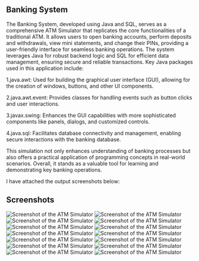 ## Banking System

The Banking System, developed using Java and SQL, serves as a comprehensive ATM Simulator that replicates the core functionalities of a traditional ATM. It allows users to open banking accounts, perform deposits and withdrawals, view mini statements, and change their PINs, providing a user-friendly interface for seamless banking operations. The system leverages Java for robust backend logic and SQL for efficient data management, ensuring secure and reliable transactions. Key Java packages used in this application include:

1.java.awt: Used for building the graphical user interface (GUI), allowing for the creation of windows, buttons, and other UI components.

2.java.awt.event: Provides classes for handling events such as button clicks and user interactions.

3.javax.swing: Enhances the GUI capabilities with more sophisticated components like panels, dialogs, and customized controls.

4.java.sql: Facilitates database connectivity and management, enabling secure interactions with the banking database.

This simulation not only enhances understanding of banking processes but also offers a practical application of programming concepts in real-world scenarios. Overall, it stands as a valuable tool for learning and demonstrating key banking operations.



I have attached the output screenshots below:

## Screenshots

![Screenshot of the ATM Simulator](ATM-Simulator-System/img/screenshot1.png)
![Screenshot of the ATM Simulator](ATM-Simulator-System/img/screenshot2.png)
![Screenshot of the ATM Simulator](ATM-Simulator-System/img/screenshot3.png)
![Screenshot of the ATM Simulator](ATM-Simulator-System/img/screenshot4.png)
![Screenshot of the ATM Simulator](ATM-Simulator-System/img/screenshot5.png)
![Screenshot of the ATM Simulator](ATM-Simulator-System/img/screenshot6.png)
![Screenshot of the ATM Simulator](ATM-Simulator-System/img/screenshot7.png)
![Screenshot of the ATM Simulator](iATM-Simulator-System/img/screenshot8.png)
![Screenshot of the ATM Simulator](ATM-Simulator-System/img/screenshot9.png)
![Screenshot of the ATM Simulator](ATM-Simulator-System/img/screenshot10.png)
![Screenshot of the ATM Simulator](ATM-Simulator-System/img/screenshot11.png)
![Screenshot of the ATM Simulator](ATM-Simulator-System/img/screenshot12.png)
![Screenshot of the ATM Simulator](ATM-Simulator-System/img/screenshot13.png)
![Screenshot of the ATM Simulator](ATM-Simulator-System/img/screenshot14.png)